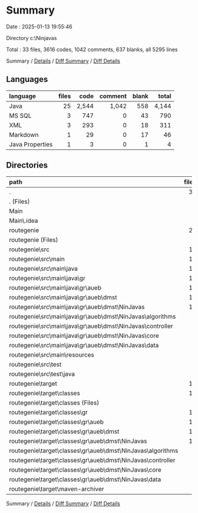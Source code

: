 # Summary

Date : 2025-01-13 19:55:46

Directory c:\\Ninjavas

Total : 33 files,  3616 codes, 1042 comments, 637 blanks, all 5295 lines

Summary / [Details](details.md) / [Diff Summary](diff.md) / [Diff Details](diff-details.md)

## Languages
| language | files | code | comment | blank | total |
| :--- | ---: | ---: | ---: | ---: | ---: |
| Java | 25 | 2,544 | 1,042 | 558 | 4,144 |
| MS SQL | 3 | 747 | 0 | 43 | 790 |
| XML | 3 | 293 | 0 | 18 | 311 |
| Markdown | 1 | 29 | 0 | 17 | 46 |
| Java Properties | 1 | 3 | 0 | 1 | 4 |

## Directories
| path | files | code | comment | blank | total |
| :--- | ---: | ---: | ---: | ---: | ---: |
| . | 33 | 3,616 | 1,042 | 637 | 5,295 |
| . (Files) | 3 | 297 | 5 | 24 | 326 |
| Main | 1 | 39 | 0 | 0 | 39 |
| Main\\.idea | 1 | 39 | 0 | 0 | 39 |
| routegenie | 29 | 3,280 | 1,037 | 613 | 4,930 |
| routegenie (Files) | 2 | 254 | 0 | 18 | 272 |
| routegenie\\src | 14 | 1,715 | 1,017 | 438 | 3,170 |
| routegenie\\src\\main | 12 | 1,715 | 174 | 294 | 2,183 |
| routegenie\\src\\main\\java | 11 | 1,394 | 154 | 175 | 1,723 |
| routegenie\\src\\main\\java\\gr | 11 | 1,394 | 154 | 175 | 1,723 |
| routegenie\\src\\main\\java\\gr\\aueb | 11 | 1,394 | 154 | 175 | 1,723 |
| routegenie\\src\\main\\java\\gr\\aueb\\dmst | 11 | 1,394 | 154 | 175 | 1,723 |
| routegenie\\src\\main\\java\\gr\\aueb\\dmst\\NinJavas | 11 | 1,394 | 154 | 175 | 1,723 |
| routegenie\\src\\main\\java\\gr\\aueb\\dmst\\NinJavas\\algorithms | 3 | 218 | 58 | 53 | 329 |
| routegenie\\src\\main\\java\\gr\\aueb\\dmst\\NinJavas\\controller | 2 | 363 | 9 | 23 | 395 |
| routegenie\\src\\main\\java\\gr\\aueb\\dmst\\NinJavas\\core | 3 | 240 | 77 | 60 | 377 |
| routegenie\\src\\main\\java\\gr\\aueb\\dmst\\NinJavas\\data | 3 | 573 | 10 | 39 | 622 |
| routegenie\\src\\main\\resources | 1 | 321 | 20 | 119 | 460 |
| routegenie\\src\\test | 2 | 0 | 843 | 144 | 987 |
| routegenie\\src\\test\\java | 2 | 0 | 843 | 144 | 987 |
| routegenie\\target | 13 | 1,311 | 20 | 157 | 1,488 |
| routegenie\\target\\classes | 12 | 1,308 | 20 | 156 | 1,484 |
| routegenie\\target\\classes (Files) | 1 | 321 | 20 | 119 | 460 |
| routegenie\\target\\classes\\gr | 11 | 987 | 0 | 37 | 1,024 |
| routegenie\\target\\classes\\gr\\aueb | 11 | 987 | 0 | 37 | 1,024 |
| routegenie\\target\\classes\\gr\\aueb\\dmst | 11 | 987 | 0 | 37 | 1,024 |
| routegenie\\target\\classes\\gr\\aueb\\dmst\\NinJavas | 11 | 987 | 0 | 37 | 1,024 |
| routegenie\\target\\classes\\gr\\aueb\\dmst\\NinJavas\\algorithms | 3 | 150 | 0 | 3 | 153 |
| routegenie\\target\\classes\\gr\\aueb\\dmst\\NinJavas\\controller | 2 | 330 | 0 | 5 | 335 |
| routegenie\\target\\classes\\gr\\aueb\\dmst\\NinJavas\\core | 3 | 141 | 0 | 10 | 151 |
| routegenie\\target\\classes\\gr\\aueb\\dmst\\NinJavas\\data | 3 | 366 | 0 | 19 | 385 |
| routegenie\\target\\maven-archiver | 1 | 3 | 0 | 1 | 4 |

Summary / [Details](details.md) / [Diff Summary](diff.md) / [Diff Details](diff-details.md)